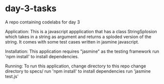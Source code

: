 # day-3-tasks
A repo containing codelabs for day 3

Application: 
This is a javascript appplication that has a class StringSplosion which takes in a string as argument and returns a sploded version of the string. 
It comes with some test cases written in jasmine javascript.

Installation:
This application requires "jasmine" as the testing framework run 'npm install' to install dependencies.

Running: 
To run this application,
change directory to this repo
change directory to specs/
run 'npm install' to install dependencies
run 'jasmine test.js'